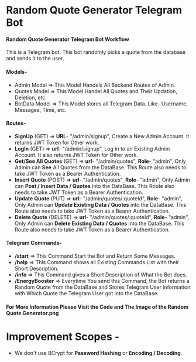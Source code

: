 # Random Quote Generator Telegram Bot

#### Random Quote Generator Telegram Bot Workflow

This is a Telegram bot. This bot randomly picks a quote from the database and sends it to the user.

#### Models- 
- Admin Model => This Model Handels All Backend Routes of Admin.
- Quotes Model => This Model Handel All Quotes and Their Updation, Deletion, etc.
- BotData Model => This Model stores all Telegram Data. Like- Username, Messages, Time, etc.

#### Routes-
- **SignUp** (GET) => **URL**- "/admin/signup", Create a New Admin Account. It returns JWT Token for Other work.
- **LogIn** (GET) => **url**- "/admin/signup", Log in to an Existing Admin Account. It also returns JWT Token for Other work.
- **Get/See All Quotes** (GET) => **url**- "/admin/quotes", **Role**- "admin", Only Admin can **See** All Quotes from the DataBase. This Route also needs to take JWT Token as a Bearer Authentication.
- **Insert Quote** (POST) => **url**- "/admin/quotes", **Role**- "admin", Only Admin can **Post / Insert Data / Quotes** into the DataBase. This Route also needs to take JWT Token as a Bearer Authentication.
- **Update Quote** (PUT) => **url**- "/admin/quotes/:quoteId", **Role**- "admin", Only Admin can **Update Existing Data / Quotes** into the DataBase. This Route also needs to take JWT Token as a Bearer Authentication.
- **Delete Quote** (DELETE) => **url**- "/admin/quotes/:quoteId", **Role**- "admin", Only Admin can **Delete Existing Data / Quotes** into the DataBase. This Route also needs to take JWT Token as a Bearer Authentication.

#### Telegram Commands-
- **/start** => This Command Start the Bot and Return Some Messages.
- **/help** => This Command shows all Existing Commands List with their Short Description.
- **/info** => This Command gives a Short Description of What the Bot does.
- **/EnergyBooster** => Everytime You send this Command, the Bot returns a Random Quote from the DataBase and Stores Telegram User information with Which Quote the Telegram User got into the DataBase.

#### For More Information Please Visit the Code and The Image of the Random Quote Generator.png ####

# Improvement Scopes -
- We don't use BCrypt for **Password Hashing** or **Encoding / Decoding**.

